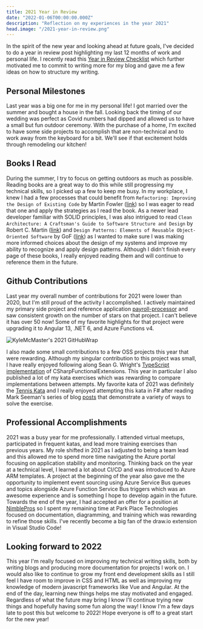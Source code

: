 ```yaml
---
title: 2021 Year in Review
date: "2022-01-06T00:00:00.000Z"
description: "Reflection on my experiences in the year 2021"
head.image: "/2021-year-in-review.png"
---
```


In the spirit of the new year and looking ahead at future goals, I've decided to do a year in review post highlighting my last 12 months of work and personal life. I recently read this [Year in Review Checklist](https://ardalis.com/year-in-review-post-checklist/) which further motivated me to commit to writing more for my blog and gave me a few ideas on how to structure my writing.

## Personal Milestones

Last year was a big one for me in my personal life! I got married over the summer and bought a house in the fall. Looking back the timing of our wedding was perfect as Covid numbers had dipped and allowed us to have a small but fun outdoor ceremony. With the purchase of a home, I'm excited to have some side projects to accomplish that are non-technical and to work away from the keyboard for a bit. We'll see if that excitement holds through remodeling our kitchen!

## Books I Read

During the summer, I try to focus on getting outdoors as much as possible. Reading books are a great way to do this while still progressing my technical skills, so I picked up a few to keep me busy. In my workplace, I knew I had a few processes that could benefit from `Refactoring: Improving the Design of Existing Code` by Martin Fowler ([link](https://martinfowler.com/books/refactoring.html)) so I was eager to read that one and apply the strategies as I read the book. As a newer lead developer familiar with SOLID principles, I was also intrigued to read `Clean Architecture: A Craftsman's Guide to Software Structure and Design` by Robert C. Martin ([link](https://www.informit.com/store/clean-architecture-a-craftsmans-guide-to-software-structure-9780134494166)) and `Design Patterns: Elements of Reusable Object-Oriented Software` by GoF ([link](https://www.informit.com/store/design-patterns-elements-of-reusable-object-oriented-9780201633610)) as I wanted to make sure I was making more informed choices about the design of my systems and improve my ability to recognize and apply design patterns. Although I didn't finish every page of these books, I really enjoyed reading them and will continue to reference them in the future.

## Github Contributions

Last year my overall number of contributions for 2021 were lower than 2020, but I'm still proud of the activity I accomplished. I actively maintained my primary side project and reference application [payroll-processor](https://github.com/KyleMcMaster/payroll-processor) and saw consistent growth on the number of stars on that project. I can't believe it has over 50 now! Some of my favorite highlights for that project were upgrading it to Angular 13, .NET 6, and Azure Functions v4.

![KyleMcMaster's 2021 GitHubWrap](../assets/images/2021_gh_wrap_og_image.png)

I also made some small contributions to a few OSS projects this year that were rewarding. Although my singular contribution to this project was small, I have really enjoyed following along Sean G. Wright's [TypeScript implementation](https://github.com/seangwright/typescript-functional-extensions) of CSharpFunctionalExtensions. This year in particular I also published a lot of my kata exercises which was rewarding to compare implementations between attempts. My favorite kata of 2021 was definitely the [Tennis Kata](https://github.com/ardalis/kata-catalog/blob/main/katas/Tennis%20Scoring.md) and I really enjoyed attempting this kata in F# after reading Mark Seeman's series of blog [posts](https://blog.ploeh.dk/2021/03/29/table-driven-tennis-scoring/) that demonstrate a variety of ways to solve the exercise.

## Professional Accomplishments

2021 was a busy year for me professionally. I attended virtual meetups, participated in frequent katas, and lead more training exercises than previous years. My role shifted in 2021 as I adjusted to being a team lead and this allowed me to spend more time navigating the Azure portal focusing on application stability and monitoring. Thinking back on the year at a technical level, I learned a lot about CI/CD and was introduced to Azure ARM templates. A project at the beginning of the year also gave me the opportunity to implement event sourcing using Azure Service Bus queues and topics alongside Azure Function Service Bus triggers which was an awesome experience and is something I hope to develop again in the future. Towards the end of the year, I had accepted an offer for a position at [NimblePros](https://nimblepros.com/) so I spent my remaining time at Park Place Technologies focused on documentation, diagramming, and training which was rewarding to refine those skills. I've recently become a big fan of the draw.io extension in Visual Studio Code!

## Looking forward to 2022

This year I'm really focused on improving my technical writing skills, both by writing blogs and producing more documentation for projects I work on. I would also like to continue to grow my front end development skills as I still feel I have room to improve in CSS and HTML as well as improving my knowledge of modern javascript frameworks like Vue and Angular. At the end of the day, learning new things helps me stay motivated and engaged. Regardless of what the future may bring I know I'll continue trying new things and hopefully having some fun along the way! I know I'm a few days late to post this but welcome to 2022! Hope everyone is off to a great start for the new year!
